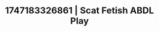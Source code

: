 ---
categories:
- Roleplay seduction
- Sex Olympics
- Dark fantasy erotica
- Shadow kink
- Cheerleader roleplay
image: /assets/images/1747183326861.webp
layout: post
seo:
  description: Featured content with high-quality ABDL Play, Scat Fetish. HD images
    available.
  keywords: ABDL Play, Scat Fetish
  og_image: /assets/images/1747183326861.webp
  schema_type: VisualArtwork
tags:
- ABDL Play
- Scat Fetish
- '#1747183326861'
title: 1747183326861 | Scat Fetish ABDL Play
---